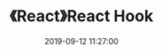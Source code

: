 ---
title: 《React》React Hook
date: 2019-09-12 11:27:00
tags: 
  - React
  - hide
categories:
  - 读书笔记
  - React
---